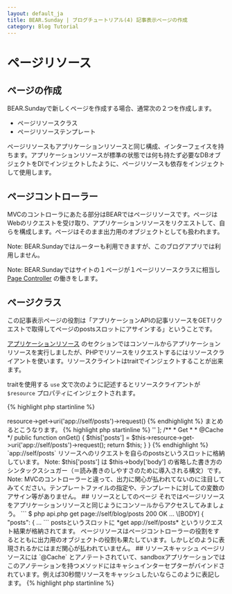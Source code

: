 ```yaml
---
layout: default_ja
title: BEAR.Sunday | ブログチュートリアル(4) 記事表示ページの作成
category: Blog Tutorial
---
```

# ページリソース

## ページの作成

BEAR.Sundayで新しくページを作成する場合、通常次の２つを作成します。

 * ページリソースクラス
 * ページリソーステンプレート

ページリソースもアプリケーションリソースと同じ構成、インターフェイスを持ちます。アプリケーションリソースが標準の状態では何も持たず必要なDBオブジェクトをDIでインジェクトしたように、ページリソースも依存をインジェクトして使用します。

## ページコントローラー

MVCのコントローラにあたる部分はBEARではページリソースです。ページはWebのリクエストを受け取り、アプリケーションリソースをリクエストして、自らを構成します。ページはそのまま出力用のオブジェクトとしても扱われます。

Note: BEAR.Sundayではルーターも利用できますが、このブログアプリでは利用しません。

Note: BEAR.Sundayではサイトの１ページが１ページリソースクラスに相当し [Page Controller](http://www.martinfowler.com/eaaCatalog/pageController.html) の働きをします。

## ページクラス

この記事表示ページの役割は「アプリケーションAPIの記事リソースをGETリクエストで取得してページのpostsスロットにアサインする」ということです。

[アプリケーションリソース](blog_get.html) のセクションではコンソールからアプリケーションリソースを実行しましたが、PHPでリソースをリクエストするにはリソースクライアントを使います。リソースクライントはtraitでインジェクトすることが出来ます。

traitを使用する `use` 文で次のように記述するとリソースクライアントが `$resource` プロパティにインジェクトされます。

{% highlight php startinline %}
<?php
    use ResourceInject;
{% endhighlight %}

インジェクトされたリソースクライアントを使ってリソースリクエストを行うにはこのようにします。

{% highlight php startinline %}
<?php
$this->resource->get->uri('app://self/posts')->request()
{% endhighlight %}

まとめるとこうなります。

{% highlight php startinline %}
<?php
namespace Sandbox\Resource\Page\Blog;

use BEAR\Resource\AbstractObject as Page;
use BEAR\Sunday\Inject\ResourceInject;
use BEAR\Sunday\Annotation;

class Posts extends Page
{
    use ResourceInject;
	
    public $body = [
        'posts' => ''
    ];

    /**
     * Get
     *
     * @Cache
     */
    public function onGet()
    {
        $this['posts'] = $this->resource->get->uri('app://self/posts')->request();
        return $this;
    }
}
{% endhighlight %}

`app://self/posts` リソースへのリクエストを自らのpostsというスロットに格納しています。

Note: $this['posts'] は $this->body['body'] の省略した書き方のシンタックスシュガー（＝読み書きのしやすさのために導入される構文）です。
Note: MVCのコントローラーと違って、出力に関心が払われてないのに注目してみてください。テンプレートファイルの指定や、テンプレートに対しての変数のアサイン等がありません。

## リソースとしてのページ

それではページリソースをアプリケーションリソースと同じようにコンソールからアクセスしてみましょう。

```
$ php api.php get page://self/blog/posts

200 OK
...
\[BODY]
{
    "posts": {
...
```

postsというスロットに *get app://self/posts* というリクエスト結果が格納されてます。

ページリソースはページコントローラーの役割をするとともに出力用のオブジェクトの役割も果たしています。しかしどのように表現されるかにはまだ関心が払われていません。

## リソースキャッシュ

ページリソースには `@Cache` とアノテートされていて、sandboxアプリケーションではこのアノテーションを持つメソッドにはキャシュインターセプターがバインドされています。例えば30秒間リソースをキャッシュしたいならこのように表記します。

{% highlight php startinline %}
<php
use BEAR\Sunday\Annotation\Cache;

/**
 * @Cache(30)
 */
{% endhighlight %}

Note: CacheのFQNのために `use` 文が必要です。

## 無期限キャッシュ

このページリソースには時間が指定されていないので、リソースのGETリクエストは無期限にキャッシュされonGetメソッドが実行されるのは最初の一回のみです。それでは記事が追加されたり削除されてもこの記事表示ページは変更されないのでしょうか？

この記事表示ページリソースの役割は、記事リソースをリクエストしてpostsにセットすることです。その役割はリクエストによらず不変でこの役割がキャッシュされます。

ページリソースにセットしているのはリクエストの結果ではなくて、リクエストそのものです。@Cacheで無期限のキャッシュを指定してもキャッシュされた記事リソースリクエストは毎回実行され、記事リソースのリソース状態は反映されます（この場合、@CacheでセーブされるのはOnGet()メソッド内でリクエストを作るわずかなコストだけです）。

つまりこのキャッシュでカットしているのはリソースリクエストを組み立てるコストです。
